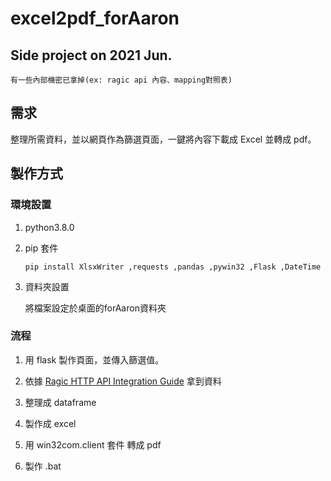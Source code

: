 # excel2pdf_forAaron
## Side project on 2021 Jun.

```
有一些內部機密已拿掉(ex: ragic api 內容、mapping對照表)
```
## 需求
整理所需資料，並以網頁作為篩選頁面，一鍵將內容下載成 Excel 並轉成 pdf。

## 製作方式

### 環境設置
1. python3.8.0
2. pip 套件
     ```
     pip install XlsxWriter ,requests ,pandas ,pywin32 ,Flask ,DateTime
     ```
3. 資料夾設置 
     
     將檔案設定於桌面的forAaron資料夾

### 流程
1. 用 flask 製作頁面，並傳入篩選值。

2. 依據 [Ragic HTTP API Integration Guide](https://www.ragic.com/intl/en/doc-api) 拿到資料

3. 整理成 dataframe 

4. 製作成 excel 

5. 用 win32com.client 套件 轉成 pdf 

6. 製作 .bat